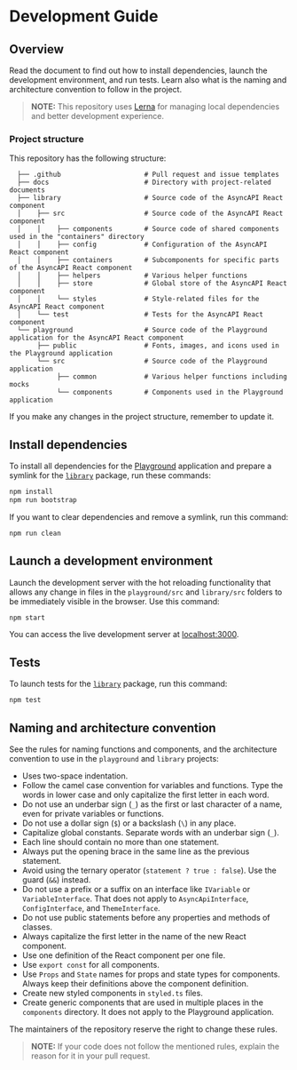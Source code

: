 # Development Guide

## Overview

Read the document to find out how to install dependencies, launch the development environment, and run tests. Learn also what is the naming and architecture convention to follow in the project.

> **NOTE:** This repository uses [Lerna](https://github.com/lerna/lerna) for managing local dependencies and better development experience.

### Project structure

This repository has the following structure:

<!-- markdownlint-disable MD040 -->

```
  ├── .github                     # Pull request and issue templates
  ├── docs                        # Directory with project-related documents
  ├── library                     # Source code of the AsyncAPI React component
  │    ├── src                    # Source code of the AsyncAPI React component
  │    │    ├── components        # Source code of shared components used in the "containers" directory
  │    │    ├── config            # Configuration of the AsyncAPI React component
  │    │    ├── containers        # Subcomponents for specific parts of the AsyncAPI React component
  │    │    ├── helpers           # Various helper functions
  │    │    ├── store             # Global store of the AsyncAPI React component
  │    │    └── styles            # Style-related files for the AsyncAPI React component
  │    └── test                   # Tests for the AsyncAPI React component
  └── playground                  # Source code of the Playground application for the AsyncAPI React component
       ├── public                 # Fonts, images, and icons used in the Playground application
       └── src                    # Source code of the Playground application
            ├── common            # Various helper functions including mocks
            └── components        # Components used in the Playground application
```

<!-- markdownlint-enable MD040 -->

If you make any changes in the project structure, remember to update it.

## Install dependencies

To install all dependencies for the [Playground](../../playground) application and prepare a symlink for the [`library`](../../library) package, run these commands:

```sh
npm install
npm run bootstrap
```

If you want to clear dependencies and remove a symlink, run this command:

```sh
npm run clean
```

## Launch a development environment

Launch the development server with the hot reloading functionality that allows any change in files in the `playground/src` and `library/src` folders to be immediately visible in the browser. Use this command:

```sh
npm start
```

You can access the live development server at [localhost:3000](http://localhost:3000/).

## Tests

To launch tests for the [`library`](../../library) package, run this command:

```sh
npm test
```

## Naming and architecture convention

See the rules for naming functions and components, and the architecture convention to use in the `playground` and `library` projects:

- Uses two-space indentation.
- Follow the camel case convention for variables and functions. Type the words in lower case and only capitalize the first letter in each word.
- Do not use an underbar sign (`_`) as the first or last character of a name, even for private variables or functions.
- Do not use a dollar sign (`$`) or a backslash (`\`) in any place.
- Capitalize global constants. Separate words with an underbar sign (`_`).
- Each line should contain no more than one statement.
- Always put the opening brace in the same line as the previous statement.
- Avoid using the ternary operator (`statement ? true : false`). Use the guard (`&&`) instead.
- Do not use a prefix or a suffix on an interface like `IVariable` or `VariableInterface`. That does not apply to `AsyncApiInterface`, `ConfigInterface`, and `ThemeInterface`.
- Do not use public statements before any properties and methods of classes.
- Always capitalize the first letter in the name of the new React component.
- Use one definition of the React component per one file.
- Use `export const` for all components.
- Use `Props` and `State` names for props and state types for components. Always keep their definitions above the component definition.
- Create new styled components in `styled.ts` files.
- Create generic components that are used in multiple places in the `components` directory. It does not apply to the Playground application.

The maintainers of the repository reserve the right to change these rules.

> **NOTE:** If your code does not follow the mentioned rules, explain the reason for it in your pull request.
